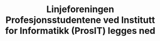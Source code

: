 ---
title: Linjeforeningen Profesjonsstudentene ved Institutt for Informatikk (ProsIT) legges ned
short: ProsIT legges ned
tags: prosit
year: 2009
sources:
view: none
---